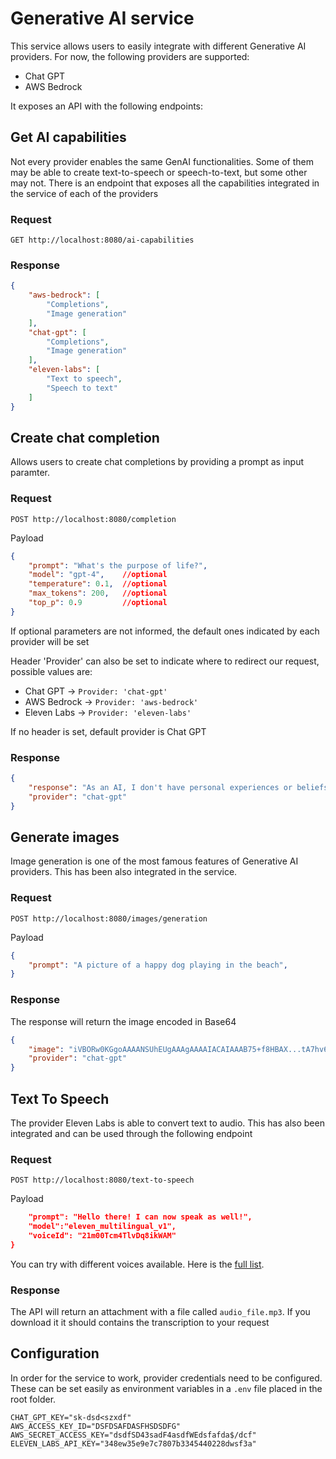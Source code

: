 # Generative AI service

This service allows users to easily integrate with different Generative AI providers. For now, the following providers are supported:
- Chat GPT
- AWS Bedrock

It exposes an API with the following endpoints:

## Get AI capabilities

Not every provider enables the same GenAI functionalities. Some of them may be able to create text-to-speech or speech-to-text, but some other may not.
There is an endpoint that exposes all the capabilities integrated in the service of each of the providers

### Request

```
GET http://localhost:8080/ai-capabilities
```

### Response
```json
{
    "aws-bedrock": [
        "Completions",
        "Image generation"
    ],
    "chat-gpt": [
        "Completions",
        "Image generation"
    ],
    "eleven-labs": [
        "Text to speech",
        "Speech to text"
    ]
}
```

## Create chat completion

Allows users to create chat completions by providing a prompt as input paramter. 

### Request

```
POST http://localhost:8080/completion
```

Payload

```json
{
    "prompt": "What's the purpose of life?",
    "model": "gpt-4",    //optional
    "temperature": 0.1,  //optional
    "max_tokens": 200,   //optional
    "top_p": 0.9         //optional
}
```

If optional parameters are not informed, the default ones indicated by each provider will be set

Header 'Provider' can also be set to indicate where to redirect our request, possible values are:
- Chat GPT -> `Provider: 'chat-gpt'`
- AWS Bedrock -> `Provider: 'aws-bedrock'`
- Eleven Labs -> `Provider: 'eleven-labs'`

If no header is set, default provider is Chat GPT

### Response
```json
{
    "response": "As an AI, I don't have personal experiences or beliefs. However, I can tell you that the purpose of life is a philosophical and existential question that has been debated by scholars, theologians, and thinkers throughout history. Some believe the purpose of life is to seek happiness, knowledge, or spiritual enlightenment. Others believe it's to contribute to the betterment of humanity, to love and be loved, or to express oneself creatively. Ultimately, the purpose of life may be a deeply personal and subjective concept that differs from person to person.",
    "provider": "chat-gpt"
}
```

## Generate images

Image generation is one of the most famous features of Generative AI providers. This has been also integrated in the service.

### Request

```
POST http://localhost:8080/images/generation
```

Payload

```json
{
    "prompt": "A picture of a happy dog playing in the beach",
}
```

### Response
The response will return the image encoded in Base64
```json
{
    "image": "iVBORw0KGgoAAAANSUhEUgAAAgAAAAIACAIAAAB75+f8HBAX...tA7hv6xkuJwAAAABJRU5ErkJggg==",
    "provider": "chat-gpt"
}
```

## Text To Speech

The provider Eleven Labs is able to convert text to audio. This has also been integrated and can be used through the following endpoint

### Request

```
POST http://localhost:8080/text-to-speech
```

Payload

```json
    "prompt": "Hello there! I can now speak as well!",
    "model":"eleven_multilingual_v1",
    "voiceId": "21m00Tcm4TlvDq8ikWAM"
}
```

You can try with different voices available. Here is the [full list](https://api.elevenlabs.io/v1/voices).

### Response

The API will return an attachment with a file called `audio_file.mp3`. If you download it it should contains the transcription to your request

## Configuration

In order for the service to work, provider credentials need to be configured. These can be set easily as environment variables in a `.env` file placed in the root folder.

```
CHAT_GPT_KEY="sk-dsd<szxdf"
AWS_ACCESS_KEY_ID="DSFDSAFDASFHSDSDFG"
AWS_SECRET_ACCESS_KEY="dsdfSD43sadF4asdfWEdsfafda$/dcf"
ELEVEN_LABS_API_KEY="348ew35e9e7c7807b3345440228dwsf3a"
```
